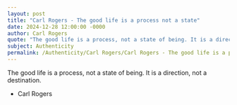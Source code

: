 ```yaml
---
layout: post
title: "Carl Rogers - The good life is a process not a state"
date: 2024-12-28 12:00:00 -0000
author: Carl Rogers
quote: "The good life is a process, not a state of being. It is a direction, not a destination."
subject: Authenticity
permalink: /Authenticity/Carl Rogers/Carl Rogers - The good life is a process not a state
---
```


The good life is a process, not a state of being. It is a direction, not a destination.

- Carl Rogers
